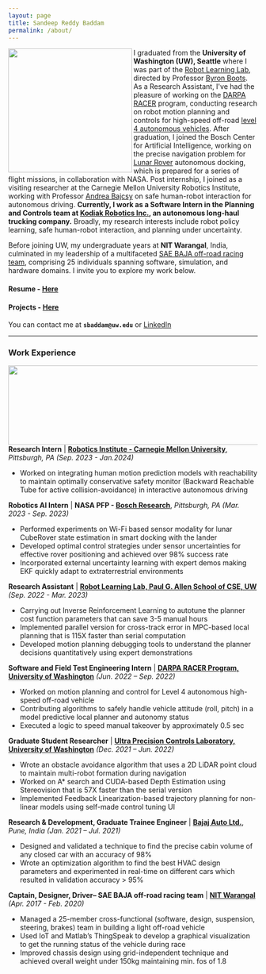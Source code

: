 ```yaml
---
layout: page
title: Sandeep Reddy Baddam
permalink: /about/
---
```


<!-- <div class="circle"> -->
<p align="left">
<img width=250 height=250 align="left" src="https://user-images.githubusercontent.com/100727983/209484812-b6a54ee3-8cb7-4b60-91b1-cea6a8ecf6b8.jpg">
</p>
<!-- </div> -->

I graduated from the **University of Washington (UW), Seattle** where I was part of the [Robot Learning Lab](https://robotlearning.cs.washington.edu/), directed by Professor [Byron Boots](https://homes.cs.washington.edu/~bboots/). As a Research Assistant, I've had the pleasure of working on the [DARPA RACER](https://www.darpa.mil/news-events/2022-09-16) program, conducting research on robot motion planning and controls for high-speed off-road [level 4 autonomous vehicles](https://www.youtube.com/watch?v=AlNOzhza7pg). After graduation, I joined the Bosch Center for Artificial Intelligence, working on the precise navigation problem for [Lunar Rover](https://www.youtube.com/watch?v=gUVb9g7R9Xk) autonomous docking, which is prepared for a series of flight missions, in collaboration with NASA. Post internship, I joined as a visiting researcher at the Carnegie Mellon University Robotics Institute, working with Professor [Andrea Bajcsy](https://www.cs.cmu.edu/~abajcsy/) on safe human-robot interaction for autonomous driving. **Currently, I work as a Software Intern in the Planning and Controls team at [Kodiak Robotics Inc.](https://kodiak.ai/), an autonomous long-haul trucking company.** Broadly, my research interests include robot policy learning, safe human-robot interaction, and planning under uncertainty.

Before joining UW, my undergraduate years at **NIT Warangal**, India, culminated in my leadership of a multifaceted [SAE BAJA off-road racing team](https://www.youtube.com/watch?v=sLZzWODQK2A), comprising 25 individuals spanning software, simulation, and hardware domains. I invite you to explore my work below.

#### Resume - [Here](https://drive.google.com/file/d/1ChWVWNzjM_d5DMquR7m-TofB2j3w3ocf/view?usp=sharing)
#### Projects - [Here](https://sandeepreddybaddam.github.io/projects/)

You can contact me at **`sbaddam@uw.edu`** or [LinkedIn](https://www.linkedin.com/in/sbaddam)

---

### Work Experience
<p align="left">
<img width=1080 height=160 align="left" src="https://github.com/sandeepreddybaddam/sandeepreddybaddam.github.io/assets/100727983/50a2a9ac-4300-40b3-830e-afa06664a4c6">
</p>
<br/>

**Research Intern** | **[Robotics Institute - Carnegie Mellon University](https://www.ri.cmu.edu/)**, *Pittsburgh, PA*  *(Sep. 2023 - Jan.2024)*
- Worked on integrating human motion prediction models with reachability to maintain optimally conservative safety monitor (Backward Reachable Tube for active collision-avoidance) in interactive autonomous driving

**Robotics AI Intern** | **NASA PFP - [Bosch Research](https://www.bosch.us/our-company/bosch-in-the-usa/)**, *Pittsburgh, PA*  *(Mar. 2023 - Sep. 2023)*
- Performed experiments on Wi-Fi based sensor modality for lunar CubeRover state estimation in smart docking with the lander
- Developed optimal control strategies under sensor uncertainties for effective rover positioning and achieved over 98% success rate
- Incorporated external uncertainty learning with expert demos making EKF quickly adapt to extraterrestrial environments

**Research Assistant** | **[Robot Learning Lab, Paul G. Allen School of CSE, UW](https://robotlearning.cs.washington.edu/)** *(Sep. 2022 - Mar. 2023)*
- Carrying out Inverse Reinforcement Learning to autotune the planner cost function parameters that can save  3-5 manual hours
- Implemented parallel version for cross-track error in MPC-based local planning that is 115X faster than serial computation
- Developed motion planning debugging tools to understand the planner decisions quantitatively using expert demonstrations

**Software and Field Test Engineering Intern** | **[DARPA RACER Program, University of Washington](https://racer.cs.washington.edu/)** *(Jun. 2022 – Sep. 2022)*
- Worked on motion planning and control for Level 4 autonomous high-speed off-road vehicle
- Contributing algorithms to safely handle vehicle attitude (roll, pitch) in a model predictive local planner and autonomy status
- Executed a logic to speed manual takeover by approximately 0.5 sec

**Graduate Student Researcher** | **[Ultra Precision Controls Laboratory, University of Washington](https://faculty.washington.edu/devasia/)** *(Dec. 2021 – Jun. 2022)*
- Wrote an obstacle avoidance algorithm that uses a 2D LiDAR point cloud  to maintain multi-robot formation during navigation
- Worked on A* search and CUDA-based Depth Estimation using Stereovision that is 57X faster than the serial version
- Implemented Feedback Linearization-based trajectory planning for non-linear models using self-made control tuning UI

**Research & Development, Graduate Trainee Engineer** | **[Bajaj Auto Ltd.](https://www.bajajauto.com/)**, *Pune, India* *(Jan. 2021 – Jul. 2021)*
- Designed and validated a technique to find the precise cabin volume of any closed car with an accuracy of 98%
- Wrote an optimization algorithm to find the best HVAC design parameters and experimented  in real-time on different cars which resulted in validation accuracy > 95%

**Captain, Designer, Driver– SAE BAJA off-road racing team** | **[NIT Warangal](https://www.nitw.ac.in/)** *(Apr. 2017 - Feb. 2020)*
- Managed a 25-member cross-functional (software, design, suspension, steering, brakes) team in building a light off-road vehicle
- Used IoT and Matlab’s ThingSpeak to develop a graphical visualization to get the running status of the vehicle during race
- Improved chassis design using grid-independent technique and achieved overall weight under 150kg maintaining min. fos of 1.8

